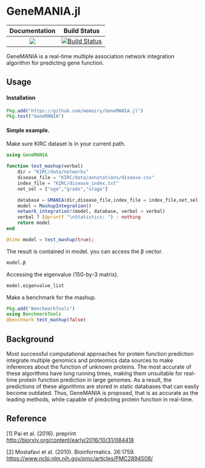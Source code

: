 # GeneMANIA.jl

|Documentation|Build Status|
| :---: | :---: |
|[![](https://img.shields.io/badge/docs-stable-blue.svg)](https://memoiry.github.io/GeneMANIA.jl)|[![Build Status](https://travis-ci.org/memoiry/GeneMANIA.jl.svg?branch=master)](https://travis-ci.org/memoiry/GeneMANIA.jl)|

GeneMANIA is a real-time multiple association network integration algorithm for predicting gene function.

## Usage

#### Installation

```julia
Pkg.add("https://github.com/memoiry/GeneMANIA.jl")
Pkg.test("GeneMANIA")
```

#### Simple example. 

Make sure KIRC dataset is in your current path.

```julia
using GeneMANIA

function test_mashup(verbal)
    dir = "KIRC/data/networks"
    disease_file = "KIRC/data/annotations/disease.csv"
    index_file = "KIRC/disease_index.txt"
    net_sel = ["age","grade","stage"]

    database = GMANIA(dir,disease_file,index_file = index_file,net_sel = net_sel)
    model = MashupIntegration()
    network_integration!(model, database, verbal = verbal)
    verbal ? (@printf "\nStatistics: ") : nothing
    return model
end

@time model = test_mashup(true);
```

The result is contained in model. you can access the β vector.

```julia
model.β
```

Accessing the eigenvalue (150-by-3 matrix).

```julia
model.eigenvalue_list
```

Make a benchmark for the mashup.

```julia
Pkg.add("BenchmarkTools")
using BenchmarkTools
@benchmark test_mashup(false)
```

## Background

Most successful computational approaches for protein function prediction integrate multiple genomics and proteomics data sources to make inferences about the function of unknown proteins. The most accurate of these algorithms have long running times, making them unsuitable for real-time protein function prediction in large genomes. As a result, the predictions of these algorithms are stored in static databases that can easily become outdated. Thus, GeneMANIA is proposed, that is as accurate as the leading methods, while capable of predicting protein function in real-time.
 
## Reference


[1] Pai et al. (2016). preprint http://biorxiv.org/content/early/2016/10/31/084418

[2] Mostafavi et al. (2010). Bioinformatics. 26:1759. https://www.ncbi.nlm.nih.gov/pmc/articles/PMC2894508/

